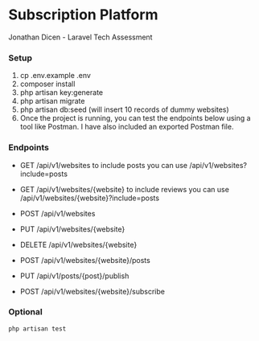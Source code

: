 # Subscription Platform

Jonathan Dicen - Laravel Tech Assessment

### Setup
1. cp .env.example .env
2. composer install
3. php artisan key:generate
4. php artisan migrate
5. php artisan db:seed (will insert 10 records of dummy websites)
6. Once the project is running, you can test the endpoints below using a tool like Postman. I have also included an exported Postman file.

### Endpoints
- GET /api/v1/websites to include posts you can use /api/v1/websites?include=posts
- GET /api/v1/websites/{website} to include reviews you can use /api/v1/websites/{website}?include=posts
- POST /api/v1/websites
- PUT /api/v1/websites/{website}
- DELETE /api/v1/websites/{website}

- POST /api/v1/websites/{website}/posts
- PUT /api/v1/posts/{post}/publish

- POST /api/v1/websites/{website}/subscribe

### Optional
``` php artisan test ```
